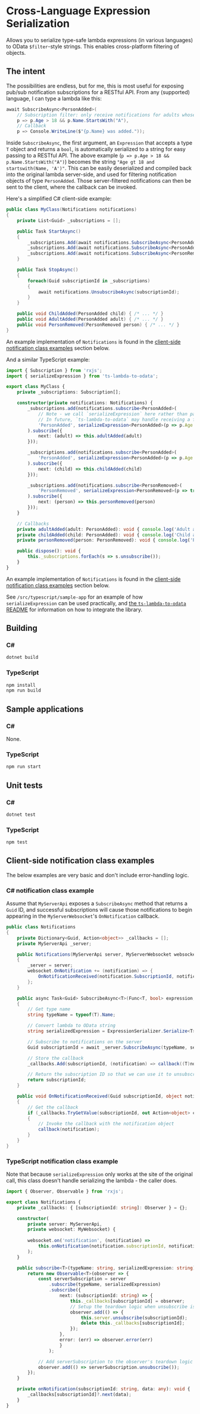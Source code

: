 # Cross-Language Expression Serialization

Allows you to serialize type-safe lambda expressions (in various languages) to OData `$filter`-style strings. This
enables cross-platform filtering of objects.

## The intent

The possibilities are endless, but for me, this is most useful for exposing pub/sub notification subscriptions for a
RESTful API. From any (supported) language, I can type a lambda like this:

```cs
await SubscribeAsync<PersonAdded>(
    // Subscription filter: only receive notifications for adults whose names begin with "A"
    p => p.Age > 18 && p.Name.StartsWith("A"),
    // Callback
    p => Console.WriteLine($"{p.Name} was added."));
```

Inside `SubscribeAsync`, the first argument, an `Expression` that accepts a type `T` object and returns a `bool`, is
automatically serialized to a string for easy passing to a RESTful API. The above example
(`p => p.Age > 18 && p.Name.StartsWith("A")`) becomes the string `"Age gt 18 and startswith(Name, 'A')"`. This can be
easily deserialized and compiled back into the original lambda server-side, and used for filtering notification objects
of type `PersonAdded`. Those server-filtered notifications can then be sent to the client, where the callback can be
invoked.

Here's a simplified C# client-side example:

```cs
public class MyClass(Notifications notifications)
{
    private List<Guid> _subscriptions = [];

    public Task StartAsync()
    {
        _subscriptions.Add(await notifications.SubscribeAsync<PersonAdded>(p => p.Age >= 18, AdultAdded));
        _subscriptions.Add(await notifications.SubscribeAsync<PersonAdded>(p => p.Age < 18, ChildAdded));
        _subscriptions.Add(await notifications.SubscribeAsync<PersonRemoved>(p => true, PersonRemoved));
    }

    public Task StopAsync()
    {
        foreach(Guid subscriptionId in _subscriptions)
        {
            await notifications.UnsubscribeAsync(subscriptionId);
        }
    }

    public void ChildAdded(PersonAdded child) { /* ... */ }
    public void AdultAdded(PersonAdded adult) { /* ... */ }
    public void PersonRemoved(PersonRemoved person) { /* ... */ }
}
```

An example implementation of `Notifications` is found in the
[client-side notification class examples](#c-notification-class-example) section below.

And a similar TypeScript example:

```ts
import { Subscription } from 'rxjs';
import { serializeExpression } from 'ts-lambda-to-odata';

export class MyClass {
    private _subscriptions: Subscription[];

    constructor(private notifications: Notifications) {
        _subscriptions.add(notifications.subscribe<PersonAdded>(
            // Note - we call `serializeExpression` here rather than passing the expression into this function.
            // In future, `ts-lambda-to-odata` may handle receiving a func it can then parse, but currently it can't.
            'PersonAdded', serializeExpression<PersonAdded>(p => p.Age >= 18)
        ).subscribe({
            next: (adult) => this.adultAdded(adult)
        }));

        _subscriptions.add(notifications.subscribe<PersonAdded>(
            'PersonAdded', serializeExpression<PersonAdded>(p => p.Age < 18)
        ).subscribe({
            next: (child) => this.childAdded(child)
        }));

        _subscriptions.add(notifications.subscribe<PersonRemoved>(
            'PersonRemoved', serializeExpression<PersonRemoved>(p => true)
        ).subscribe({
            next: (person) => this.personRemoved(person)
        }));
    }

    // Callbacks
    private adultAdded(adult: PersonAdded): void { console.log('Adult added:', adult); }
    private childAdded(child: PersonAdded): void { console.log('Child added:', child); }
    private personRemoved(person: PersonRemoved): void { console.log('Person removed:', person); }

    public dispose(): void {
        this._subscriptions.forEach(s => s.unsubscribe());
    }
}
```

An example implementation of `Notifications` is found in the
[client-side notification class examples](#typescript-notification-class-example) section below.

See `/src/typescript/sample-app` for an example of how `serializeExpression` can be used practically, and
[the `ts-lambda-to-odata` README](./src/typescript/ts-lambda-to-odata/README.md) for information on how to integrate the
library.


## Building

### C#

```bash
dotnet build
```

### TypeScript

```bash
npm install
npm run build
```

## Sample applications

### C#

None.

### TypeScript

```bash
npm run start
```

## Unit tests

### C#

```bash
dotnet test
```

### TypeScript

```bash
npm test
```

## Client-side notification class examples

The below examples are very basic and don't include error-handling logic.

### C# notification class example

Assume that `MyServerApi` exposes a `SubscribeAsync` method that returns a `Guid` ID, and successful subscriptions will
cause those notifications to begin appearing in the `MyServerWebsocket`'s `OnNotification` callback.

```cs
public class Notifications
{
    private Dictionary<Guid, Action<object>> _callbacks = [];
    private MyServerApi _server;

    public Notifications(MyServerApi server, MyServerWebsocket websocket)
    {
        _server = server;
        websocket.OnNotification += (notification) => {
            OnNotificationReceived(notification.SubscriptionId, notification.Data);
        };
    }

    public async Task<Guid> SubscribeAsync<T>(Func<T, bool> expression, Action<T> callback)
    {
        // Get type name
        string typeName = typeof(T).Name;

        // Convert lambda to OData string
        string serializedExpression = ExpressionSerializer.Serialize<T>(expression);

        // Subscribe to notifications on the server
        Guid subscriptionId = await _server.SubscribeAsync(typeName, serializedExpression);

        // Store the callback
        _callbacks.Add(subscriptionId, (notification) => callback((T)notification));

        // Return the subscription ID so that we can use it to unsubscribe
        return subscriptionId;
    }

    public void OnNotificationReceived(Guid subscriptionId, object notification)
    {
        // Get the callback
        if (_callbacks.TryGetValue(subscriptionId, out Action<object> callback))
        {
            // Invoke the callback with the notification object
            callback(notification);
        }
    }
}
```

### TypeScript notification class example

Note that because `serializeExpression` only works at the site of the original call, this class doesn't handle
serializing the lambda - the caller does.

```ts
import { Observer, Observable } from 'rxjs';

export class Notifications {
    private _callbacks: { [subscriptionId: string]: Observer } = {};

    constructor(
        private server: MyServerApi,
        private websocket: MyWebsocket) {
        
        websocket.on('notification', (notification) =>
            this.onNotification(notification.subscriptionId, notification.data)
        );
    }

    public subscribe<T>(typeName: string, serializedExpression: string): Observable<T> {
        return new Observable<T>(observer => {
            const serverSubscription = server
                .subscribe(typeName, serializedExpression)
                .subscribe({
                    next: (subscriptionId: string) => {
                        this._callbacks[subscriptionId] = observer;
                        // Setup the teardown logic when unsubscribe is called
                        observer.add(() => {
                            this.server.unsubscribe(subscriptionId);
                            delete this._callbacks[subscriptionId];
                        });
                    },
                    error: (err) => observer.error(err)
                    }
                );

            // Add serverSubscription to the observer's teardown logic
            observer.add(() => serverSubscription.unsubscribe());
        });
    }

    private onNotification(subscriptionId: string, data: any): void {
        _callbacks[subscriptionId]?.next(data);
    }
}
```
